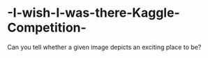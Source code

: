 # -I-wish-I-was-there-Kaggle-Competition-

Can you tell whether a given image depicts an exciting place to be? 
